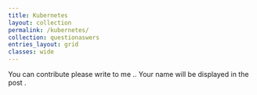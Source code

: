 ```yaml
---
title: Kubernetes
layout: collection
permalink: /kubernetes/
collection: questionaswers
entries_layout: grid
classes: wide
---
```


You can contribute please write to me .. Your name will be displayed in the post .
